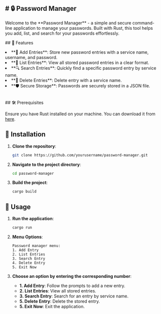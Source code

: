 <h2># 🔒 Password Manager</h2>

<p>Welcome to the **Password Manager** - a simple and secure command-line application to manage your passwords. Built with Rust, this tool helps you add, list, and search for your passwords effortlessly.</p>

<p>## 🌟 Features</p>

<li> **🔐 Add Entries**: Store new password entries with a service name, username, and password.</li>
<li> **📜 List Entries**: View all stored password entries in a clear format.</li>
<li> **🔍 Search Entries**: Quickly find a specific password entry by service name.</li>
<li> **🔐 Delete Entries**: Delete entry with a service name.</li>
<li> **🛡️ Secure Storage**: Passwords are securely stored in a JSON file.</li>
<br>
<p>## 🛠️ Prerequisites</p>

Ensure you have Rust installed on your machine. You can download it from [here](https://www.rust-lang.org/tools/install).

## 🚀 Installation

1. **Clone the repository**:
    ```sh
    git clone https://github.com/yourusername/password-manager.git
    ```

2. **Navigate to the project directory**:
    ```sh
    cd password-manager
    ```

3. **Build the project**:
    ```sh
    cargo build
    ```

## 📝 Usage

1. **Run the application**:
    ```sh
    cargo run
    ```

2. **Menu Options**:
    ```
    Password manager menu:
    1. Add Entry
    2. List Entries
    3. Search Entry
    4. Delete Entry
    5. Exit Now
    ```

3. **Choose an option by entering the corresponding number**:
    - **1. Add Entry**: Follow the prompts to add a new entry.
    - **2. List Entries**: View all stored entries.
    - **3. Search Entry**: Search for an entry by service name.
    - **5. Delete Entry**: Delete the stored entry.
    - **5. Exit Now**: Exit the application.
